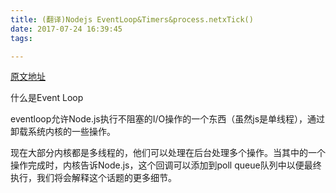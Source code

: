 ```yaml
---
title: (翻译)Nodejs EventLoop&Timers&process.netxTick()
date: 2017-07-24 16:39:45
tags:

---
```


[原文地址](https://nodejs.org/en/docs/guides/event-loop-timers-and-nexttick/)

什么是Event Loop

eventloop允许Node.js执行不阻塞的I/O操作的一个东西（虽然js是单线程），通过卸载系统内核的一些操作。

现在大部分内核都是多线程的，他们可以处理在后台处理多个操作。当其中的一个操作完成时，内核告诉Node.js，这个回调可以添加到poll queue队列中以便最终执行，我们将会解释这个话题的更多细节。


